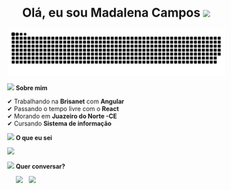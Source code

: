 <h1 align="center"><b>Olá, eu sou Madalena Campos <img src="https://media.giphy.com/media/hvRJCLFzcasrR4ia7z/giphy.gif" width="35"></b></h1>

<div align="center">
  <img  src="https://github.com/1999AZZAR/1999AZZAR/blob/main/resources/img/grid-snake.svg"
       alt="snake" /></a>
</div>

<img src="https://media.giphy.com/media/ObNTw8Uzwy6KQ/giphy.gif" width="30px">&nbsp;**Sobre mim**

✔ Trabalhando na **Brisanet** com **Angular**<br>
✔ Passando o tempo livre com o **React**<br>
✔ Morando em **Juazeiro do Norte -CE**<br>
✔ Cursando **Sistema de informação**<br>

<img src="https://media.giphy.com/media/ObNTw8Uzwy6KQ/giphy.gif" width="30px">&nbsp;**O que eu sei**

<p>
  <a href="https://skillicons.dev">
    <img src="https://skillicons.dev/icons?i=angular,react,html,css,less,scss,git,figma,vscode,ts,js&perline=14" />
  </a>
</p>

<img src="https://media.giphy.com/media/ObNTw8Uzwy6KQ/giphy.gif" width="30px">&nbsp;**Quer conversar?**

 <div  class="icons-social" style="margin-left: 10px;">
	<a style="margin-left: 10px;" target="_blank" href="https://www.instagram.com/mada_camposs/"><img src="https://images.vexels.com/media/users/3/234936/isolated/preview/85203a00a47ece014681d25dd729b899-personagem-de-logotipo-do-instagram-fofo.png" width="50px"></a>
	 <a style="margin-left: 10px;" target="_blank" href="https://www.facebook.com/madalena.campos.9279/"><img src="https://images.vexels.com/media/users/3/234938/isolated/lists/e808ca3c70b856944169c01f9b0aeb6f-personagem-de-logotipo-bonito-do-facebook.png" width="50px"></a>
 </div>
